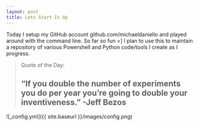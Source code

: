 ```yaml
---
layout: post
title: Lets Start It Up
---
```


<div class="entry-content">
		<p>Today I setup my GitHub account github.com/michaeldaniello and played around with the command line. So far so fun =] I plan to use this to maintain a repository of various Powershell and Python code/tools I create as I progress.</p>
<blockquote><p>Quote of the Day:</p>
<h2><b>“If you double the number of experiments you do per year you’re going to double your inventiveness.” -Jeff Bezos</b></h2>
</blockquote>
	</div>


![_config.yml]({{ site.baseurl }}/images/config.png)

